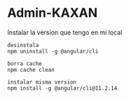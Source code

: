 # Admin-KAXAN

Instalar la version que tengo en mi local
```
desinstala
npm uninstall -g @angular/cli

borra cache
npm cache clean

instalar misma version
npm install -g @angular/cli@11.2.14

```


